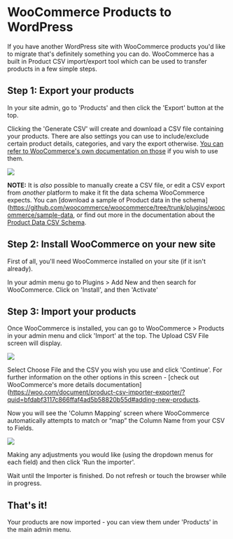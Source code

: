 # WooCommerce Products to WordPress

If you have another WordPress site with WooCommerce products you'd like to migrate that's definitely something you can do.
WooCommerce has a built in Product CSV import/export tool which can be used to transfer products in a few simple steps.

## Step 1: Export your products

In your site admin, go to 'Products' and then click the 'Export' button at the top.

Clicking the 'Generate CSV' will create and download a CSV file containing your products. There are also settings you can use to include/exclude certain product details, categories, and vary the export otherwise. [You can refer to WooCommerce's own documentation on those](https://woo.com/document/product-csv-importer-exporter/#export) if you wish to use them.

![](https://raw.githubusercontent.com/WordPress/move-to-wp/HEAD/assets/woo-csv-export.webp)

**NOTE:** It is *also* possible to manually create a CSV file, or edit a CSV export from *another* platform to make it fit the data schema WooCommerce expects. You can [download a sample of Product data in the schema](https://github.com/woocommerce/woocommerce/tree/trunk/plugins/woocommerce/sample-data, or find out more in the documentation about the [Product Data CSV Schema](https://github.com/woocommerce/woocommerce/wiki/Product-CSV-Import-Schema#csv-columns-and-formatting).

## Step 2: Install WooCommerce on your new site

First of all, you'll need WooCommerce installed on your site (if it isn't already).

In your admin menu go to Plugins > Add New and then search for WooCommerce. Click on 'Install', and then 'Activate'


## Step 3: Import your products

Once WooCommerce is installed, you can go to WooCommerce > Products in your admin menu and click 'Import' at the top. The Upload CSV File screen will display.

![](https://raw.githubusercontent.com/WordPress/move-to-wp/HEAD/assets/product-csv-import-01.webp)

Select Choose File and the CSV you wish you use and click 'Continue'. For further information on the other options in this screen - [check out WooCommerce's more details documentation](https://woo.com/document/product-csv-importer-exporter/?quid=bfdabf3117c866ffaf4ad5b58820b55d#adding-new-products.

Now you will see the 'Column Mapping' screen where WooCommerce automatically attempts to match or “map” the Column Name from your CSV to Fields.

![](https://raw.githubusercontent.com/WordPress/move-to-wp/HEAD/assets/woo_columnmapping.webp)

Making any adjustments you would like (using the dropdown menus for each field) and then click 'Run the importer'. 

Wait until the Importer is finished. Do not refresh or touch the browser while in progress.

## That's it!
Your products are now imported - you can view them under 'Products' in the main admin menu.
